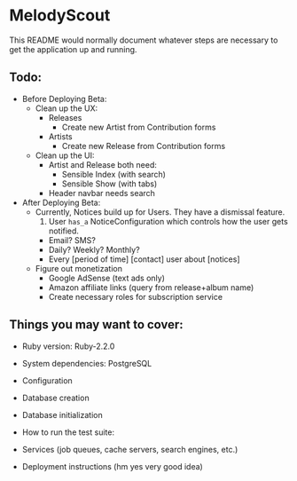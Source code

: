 # MelodyScout

This README would normally document whatever steps are necessary to get the
application up and running.

## Todo:

* Before Deploying Beta:
  * Clean up the UX:
    * Releases
      * Create new Artist from Contribution forms
    * Artists
      * Create new Release from Contribution forms
  * Clean up the UI:
    * Artist and Release both need:
      * Sensible Index (with search)
      * Sensible Show (with tabs)
    * Header navbar needs search
* After Deploying Beta:
  * Currently, Notices build up for Users. They have a dismissal feature.
    1. User `has_a` NoticeConfiguration which controls how the user gets notified.
      * Email? SMS?
      * Daily? Weekly? Monthly?
      * Every [period of time] [contact] user about [notices] 
  * Figure out monetization
    * Google AdSense (text ads only)
    * Amazon affiliate links (query from release+album name)
    * Create necessary roles for subscription service

## Things you may want to cover:

* Ruby version: Ruby-2.2.0

* System dependencies: PostgreSQL

* Configuration

* Database creation

* Database initialization

* How to run the test suite:

* Services (job queues, cache servers, search engines, etc.)

* Deployment instructions (hm yes very good idea)


